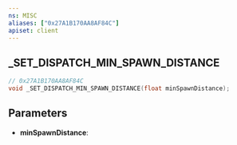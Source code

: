 ```yaml
---
ns: MISC
aliases: ["0x27A1B170AA8AF84C"]
apiset: client
---
```

## _SET_DISPATCH_MIN_SPAWN_DISTANCE

```c
// 0x27A1B170AA8AF84C
void _SET_DISPATCH_MIN_SPAWN_DISTANCE(float minSpawnDistance);
```


## Parameters
* **minSpawnDistance**: